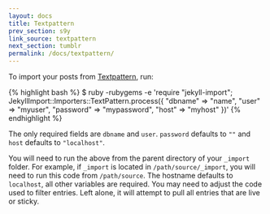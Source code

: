 ```yaml
---
layout: docs
title: Textpattern
prev_section: s9y
link_source: textpattern
next_section: tumblr
permalink: /docs/textpattern/
---
```


To import your posts from [Textpattern](http://textpattern.com), run:

{% highlight bash %}
$ ruby -rubygems -e 'require "jekyll-import";
    JekyllImport::Importers::TextPattern.process({
      "dbname"   => "name",
      "user"     => "myuser",
      "password" => "mypassword",
      "host"     => "myhost"
    })'
{% endhighlight %}

The only required fields are `dbname` and `user`. `password` defaults to `""`
and `host` defaults to `"localhost"`.

You will need to run the above from the parent directory of your `_import`
folder. For example, if `_import` is located in `/path/source/_import`, you will
need to run this code from `/path/source`. The hostname defaults to `localhost`,
all other variables are required. You may need to adjust the code used to filter
entries. Left alone, it will attempt to pull all entries that are live or
sticky.
